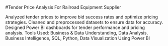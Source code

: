 #Tender Price Analysis For Railroad Equipment Supplier

Analyzed tender prices to improve bid success rates and optimize pricing strategies.
Cleaned and preprocessed datasets to ensure data for accuracy.
Designed Power BI dashboards for tender performance and pricing analysis.
Tools Used: Business & Data Understanding, Data Analysis, Business Intelligence, SQL, Python, Data 
Visualization Using Power BI
